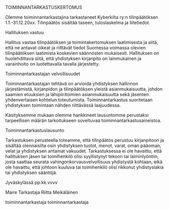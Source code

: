 TOIMINNANTARKASTUSKERTOMUS

Olemme toiminnantarkastajina tarkastaneet Kyberkilta ry:n tilinpäätöksen 1.1.-31.12.20xx. Tilinpäätös sisältää taseen, tuloslaskelma ja liitetiedot.

Hallituksen vastuu

Hallitus vastaa tilinpäätöksen ja toimintakertomuksen laatimisesta ja siitä, että ne antavat oikeat ja riittävät tiedot Suomessa voimassa olevien tilinpäätöksen laatimista koskevien säännösten mukaisesti. Hallituksen on huolehdittava siitä, että yhdistyksen kirjanpito on lainmukainen ja varainhoito on luotettavalla tavalla järjestetty.

Toiminnantarkastajan velvollisuudet

Toiminnantarkastajan tehtävä on arvioida yhdistyksen hallinnon järjestämistä, kirjanpidon ja tilinpäätöksen yleistä asianmukaisuutta, johdon saamien etuuksien ja lähipiiritoimien asianmukaisuutta sekä jäsenten yhdenvertaisen kohtelun toteutumista. Toiminnantarkastus suoritetaan yhdistyksen toimintaan nähden riittävässä laajuudessa.

Käsityksemme mukaan olemme hankkineet lausuntomme perustaksi tarpeellisen määrän tarkoitukseen soveltuvaa toiminnantarkastusaineistoa.

Toiminnantarkastuslausunto

Tarkastuksen perusteella toteamme, että tilinpäätös perustuu kirjanpitoon ja sisältää olennaisilta osin yhdistyksen tuotot, menot, varat, oman pääoman, velat ja yhdistyksen antamat vakuudet. Tarkastuksessa ei ole havaittu, että hallituksen jäsen tai toimihenkilö olisi syyllistynyt tekoon tai laiminlyöntiin, josta saattaa seurata vahingonkorvausvelvollisuus yhdistystä kohtaan, eikä ole havaittu, että johtoon kuuluva tai toimihenkilö olisi rikkonut yhdistyslakia tai yhdistyksen sääntöjä.

Jyväskylässä pp.kk.vvvv

Maire Tarkastaja Riitta Meikäläinen

toiminnantarkastaja toiminnantarkastaja
